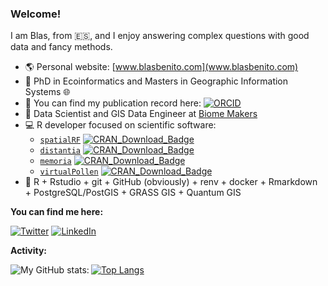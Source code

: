 
<!--
**BlasBenito/BlasBenito** is a ✨ _special_ ✨ repository because its `README.md` (this file) appears on your GitHub profile.

Here are some ideas to get you started:
👋
- 🔭 I’m currently working on ...
- 🌱 I’m currently learning ...
- 👯 I’m looking to collaborate on ...
- 🤔 I’m looking for help with ...
- 💬 Ask me about ...
- 📫 How to reach me: ...
- 😄 Pronouns: ...
- ⚡ Fun fact: ...

<img align="right" src="URL_TO_IMAGE_HERE" width="200px" style="width:200px;"/>

-->

### Welcome!

I am Blas, from :es:, and I enjoy answering complex questions with good data and fancy methods.

- :earth_americas: Personal website: [www.blasbenito.com](www.blasbenito.com)
- :roller_coaster: PhD in Ecoinformatics and Masters in Geographic Information Systems :globe_with_meridians:
- :notebook: You can find my publication record here: [![ORCID](https://img.shields.io/badge/ORCID-darkgreen.svg)](https://orcid.org/0000-0001-5105-7232)
- :office: Data Scientist and GIS Data Engineer at [Biome Makers](https://biomemakers.com/)
- :computer: R developer focused on scientific software:
   - [`spatialRF`](https://CRAN.R-project.org/package=spatialRF) [![CRAN\_Download\_Badge](http://cranlogs.r-pkg.org/badges/grand-total/spatialRF)](https://CRAN.R-project.org/package=spatialRF)
   - [`distantia`](https://CRAN.R-project.org/package=distantia) [![CRAN\_Download\_Badge](http://cranlogs.r-pkg.org/badges/grand-total/distantia)](https://CRAN.R-project.org/package=distantia)
   - [`memoria`](https://cran.r-project.org/web/packages/memoria/index.html) [![CRAN\_Download\_Badge](http://cranlogs.r-pkg.org/badges/grand-total/memoria)](https://CRAN.R-project.org/package=memoria)
   - [`virtualPollen`](https://cran.r-project.org/web/packages/virtualPollen/index.html) [![CRAN\_Download\_Badge](http://cranlogs.r-pkg.org/badges/grand-total/virtualPollen)](https://CRAN.R-project.org/package=virtualPollen)
- :wrench: R + Rstudio + git + GitHub (obviously) + renv + docker + Rmarkdown + PostgreSQL/PostGIS + GRASS GIS + Quantum GIS


__You can find me here:__

[![Twitter](https://img.shields.io/twitter/follow/blasbenito?style=social&url=https://twitter.com/blasbenito)](https://twitter.com/blasbenito)
[![LinkedIn](https://img.shields.io/twitter/url?style=social&label=connect&logo=linkedin&url=https://www.linkedin.com/in/blas-m-benito-6174a643/)](https://www.linkedin.com/in/blas-m-benito-6174a643/)

__Activity:__

  <img align="left" alt="My GitHub stats:" src="https://github-readme-stats.vercel.app/api?username=blasbenito&show_icons=true&hide_border=false&title_color=219de9&icon_color=0879b9&bg_color=fbfbfb&text_color=6c6c6c&border_color=0c1a25" />
  
[![Top Langs](https://github-readme-stats.vercel.app/api/top-langs/?username=blasbenito&hide=javascript,html)](https://github.com/anuraghazra/github-readme-stats)

<!--

__Tech__

[![Linux](https://svgshare.com/i/Zhy.svg)](https://svgshare.com/i/Zhy.svg)
[![R](https://img.shields.io/badge/-programming-black?style=plastic&logo=r&link=https://github.com/blasbenito/)](https://github.com/blasbenito/)
[![PostgreSQL](https://img.shields.io/badge/-programming-white?style=flat-square&logo=r&link=https://github.com/blasbenito/)](https://github.com/blasbenito/)
![Postgres](https://img.shields.io/badge/-PostgreSQL-white?&logo=postgresql&link=https://github.com/blasbenito/)

-->
